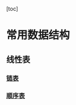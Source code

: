 [toc]
# 常用数据结构
## 线性表
### [链表](https://github.com/Meskjei/DataStructure/tree/master/DataStructure/%E7%BA%BF%E6%80%A7%E8%A1%A8/%E9%93%BE%E8%A1%A8)
### [顺序表](https://github.com/Meskjei/DataStructure/tree/master/DataStructure/%E7%BA%BF%E6%80%A7%E8%A1%A8/%E9%A1%BA%E5%BA%8F%E8%A1%A8)

